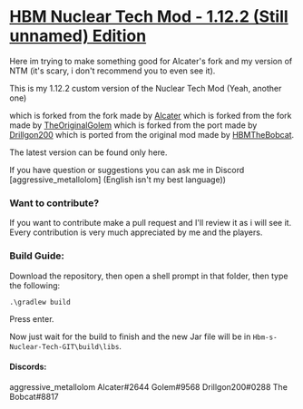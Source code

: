 # <u>**HBM Nuclear Tech Mod - 1.12.2 (Still unnamed) Edition**</u>

Here im trying to make something good for Alcater's fork and my version of NTM (it's scary, i don't recommend you to even see it).

This is my 1.12.2 custom version of the Nuclear Tech Mod (Yeah, another one)

which is forked from the fork made by [Alcater](https://github.com/Alcatergit/Hbm-s-Nuclear-Tech-GIT)
which is forked from the fork made by [TheOriginalGolem](https://github.com/TheOriginalGolem/Hbm-s-Nuclear-Tech-GIT)
which is forked from the port made by [Drillgon200](https://github.com/Drillgon200/Hbm-s-Nuclear-Tech-GIT)
which is ported from the original mod made by [HBMTheBobcat](https://github.com/HbmMods/Hbm-s-Nuclear-Tech-GIT).


The latest version can be found only here. 

If you have question or suggestions you can ask me in Discord [aggressive_metallolom] (English isn't my best language))

### **Want to contribute?**

If you want to contribute make a pull request and I'll review it as i will see it.
Every contribution is very much appreciated by me and the players.

### **Build Guide:**

Download the repository, then open a shell prompt in that folder, then type the following:

`.\gradlew build`

Press enter.

Now just wait for the build to finish and the new Jar file will be in `Hbm-s-Nuclear-Tech-GIT\build\libs`.


#### Discords:

aggressive_metallolom 
Alcater#2644 
Golem#9568 
Drillgon200#0288 
The Bobcat#8817 
